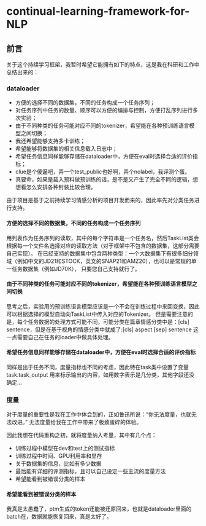 # continual-learning-framework-for-NLP
## 前言

关于这个持续学习框架，我暂时希望它能拥有如下的特点，这是我在科研和工作中总结出来的：

### dataloader

- 方便的选择不同的数据集，不同的任务构成一个任务序列；
- 对任务序列中任务的数量、顺序可以方便的编排与控制，方便打乱序列进行多次实验；
- 由于不同种类的任务可能对应不同的tokenizer，希望能在各种预训练语言模型之间切换；
- 我还希望能够支持多卡训练；
- 希望能够将数据集的相关信息载入日志中；
- 希望任务信息同样能够存储在dataloader中，方便在eval时选择合适的评价指标；
- clue是个傻逼吧，弄一个test_public也好啊，弄个nolabel，我评测个蛋。
- 真要命，如果是载入预料做预训练的话，是不是又产生了完全不同的逻辑，想想看怎么安排各种封装比较合理。

由于项目是基于之前持续学习情感分析的项目开发而来的，因此率先对分类任务进行支持。
#### 方便的选择不同的数据集，不同的任务构成一个任务序列
用列表作为任务序列的读取，其中的每个字符串是一个任务名，然后TaskList类会根据每一个文件名选择对应的读取方法（对于框架中不包含的数据集，这部分需要自己实现）。
在已经支持的数据集中包含两种类型：一个大数据集下有很多细分领域（例如中文的JD21和STOCK，英文的SNAP21和AMZ20），也可以是常规的单一任务数据集（例如JD70K），
只要您自己支持就行了。

#### 由于不同种类的任务可能对应不同的tokenizer，希望能在各种预训练语言模型之间切换
思考之后，实验用的预训练语言模型应该是一个不会在训练过程中来回变换，因此可以根据选择的模型自动向TaskList中传入对应的Tokenizer。
但是需要注意的是，每个任务数据的处理方式可能不同，可能分类在篇章情感分类中是：[cls] sentence，但是在基于视角的情感分类中就成了:[cls] aspect [sep] sentence
这一点需要自己在任务的loader中做具体处理。

#### 希望任务信息同样能够存储在dataloader中，方便在eval时选择合适的评价指标
同样是出于任务不同，度量指标也不同的考虑，因此特在task类中设置了变量task.task_output 用来标示输出的内容，如用数字表示是几分类，其他字段还没确定...

### 度量
对于度量的重要性是我在工作中体会到的，正如鲁迅所说：“你无法度量，也就无法改进。” 无法度量给我在工作中带来了极致蛋碎的体验。

因此我想在代码重构之初，就将度量纳入考量，其中有几个点：
- 训练过程中模型在dev和test上的测试指标
- 训练过程中时间、GPU利用率和显存
- 关于数据集的信息，比如有多少数据
- 最后能有详细的评测指标，且可以自己设定一些主流的度量方法
- 希望能看到被错误分类的样本

#### 希望能看到被错误分类的样本
我真是太愚蠢了，ptm生成的token还能被还原回来，也就是dataloader里面的batch在，数据就能恢复回来，真是太好了。